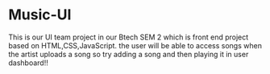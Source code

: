 # Music-UI
This is our UI team project in our Btech SEM 2 which is front end project based on HTML,CSS,JavaScript.
the user will be able to access songs when the artist uploads a song 
so try adding a song and then playing it in user dashboard!!


